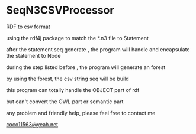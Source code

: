 # SeqN3CSVProcessor
RDF to csv format


using the rdf4j package to match the *.n3 file to Statement

after the statement seq generate , the program will handle and encapsulate the statement to Node

during the step listed before , the program will generate an forest

by using the forest, the csv string seq will be build



this program can totally handle the OBJECT part of rdf

but can't convert the OWL part or semantic part


any problem and friendly help, please feel free to contact me 

coco11563@yeah.net
